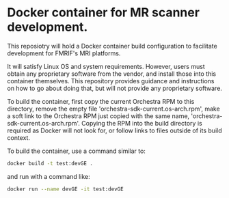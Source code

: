 
# Docker container for MR scanner development.

This reposiotry will hold a Docker container build configuration to
facilitate development for FMRIF's MRI platforms.

It will satisfy Linux OS and system requirements. However, users must
obtain any proprietary software from the vendor, and install those
into this container themselves.  This repository provides guidance
and instructions on how to go about doing that, but will not provide
any proprietary software.

To build the container, first copy the current Orchestra RPM to this
directory, remove the empty file 'orchestra-sdk-current.os-arch.rpm',
make a soft link to the Orchestra RPM just copied with the same name,
'orchestra-sdk-current.os-arch.rpm'.  Copying the RPM into the build
directory is required as Docker will not look for, or follow links to
files outside of its build context.

To build the container, use a command similar to:

   ```bash
   docker build -t test:devGE .
   ```

and run with a command like:

   ```bash
   docker run --name devGE -it test:devGE
   ```

